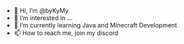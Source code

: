 - 👋 Hi, I’m @byKyMy
- 👀 I’m interested in ...
- 🌱 I’m currently learning Java and Minecraft Development
- 📫 How to reach me, join my discord

<!---
byKyMy/byKyMy is a ✨ special ✨ repository because its `README.md` (this file) appears on your GitHub profile.
You can click the Preview link to take a look at your changes.
--->
